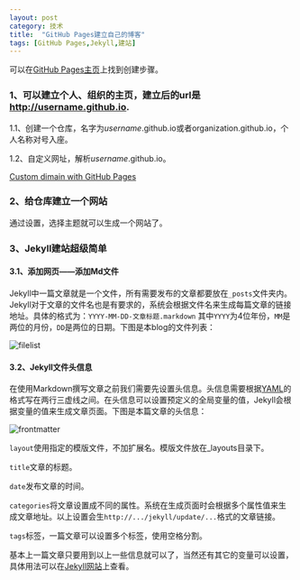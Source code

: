 ```yaml
---
layout: post
category: 技术
title:  "GitHub Pages建立自己的博客"
tags: [GitHub Pages,Jekyll,建站]
---
```


可以在[GitHub Pages主页]( https://pages.github.com "GitHub Pages主页")上找到创建步骤。

### 1、可以建立个人、组织的主页，建立后的url是**http://username.github.io**.

1.1、创建一个仓库，名字为*username*.github.io或者organization.github.io，个人名称对号入座。

1.2、自定义网址，解析*username*.github.io。

[Custom dimain with GitHub Pages]( https://help.github.com/categories/github-pages-basics/ "Custom dimain with GitHub Pages")



### 2、给仓库建立一个网站

通过设置，选择主题就可以生成一个网站了。



### 3、Jekyll建站超级简单

#### 3.1、添加网页——添加Md文件

Jekyll中一篇文章就是一个文件，所有需要发布的文章都要放在`_posts`文件夹内。Jekyll对于文章的文件名也是有要求的，系统会根据文件名来生成每篇文章的链接地址。具体的格式为：`YYYY-MM-DD-文章标题.markdown` 其中`YYYY`为4位年份，`MM`是两位的月份，`DD`是两位的日期。下图是本blog的文件列表：

![filelist](http://wellsnakeblog.qiniudn.com/2014052201filelist.png)

#### 3.2、Jekyll文件头信息

在使用Markdown撰写文章之前我们需要先设置头信息。头信息需要根据[YAML](http://yaml.org/)的格式写在两行三虚线之间。在头信息可以设置预定义的全局变量的值，Jekyll会根据变量的值来生成文章页面。下图是本篇文章的头信息：

![frontmatter](http://wellsnakeblog.qiniudn.com/2014052201frontmatter.png)

`layout`使用指定的模版文件，不加扩展名。模版文件放在_layouts目录下。

`title`文章的标题。

`date`发布文章的时间。

`categories`将文章设置成不同的属性。系统在生成页面时会根据多个属性值来生成文章地址。以上设置会生`http://.../jekyll/update/...`格式的文章链接。

`tags`标签，一篇文章可以设置多个标签，使用空格分割。

基本上一篇文章只要用到以上一些信息就可以了，当然还有其它的变量可以设置，具体用法可以在[Jekyll网站](http://jekyllrb.com/docs/frontmatter/)上查看。